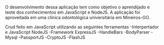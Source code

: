 O desenvolvimento dessa aplicação tem como objetivo o aprendijado e teste dos conhecimentos em JavaScript e NodeJS. A aplicação foi aproveitada em uma clínica odontológica universitária em Mineiros-GO.

Crud feito em JavaScript utilizando as seguintes ferramentas
    -Interpertador e JavaScript NodeJS
    -Framework ExpressJS
    -HandleBars
    -BodyParser
    -Mysql
    -PassportJS
    -CryptoJS
    -FlashJS